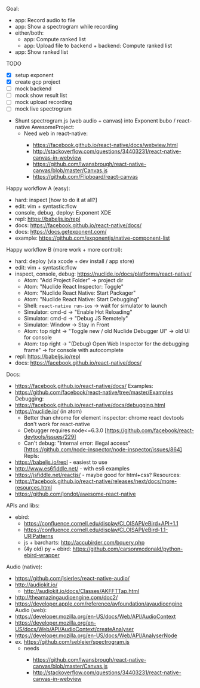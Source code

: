 Goal:
- app: Record audio to file
- app: Show a spectrogram while recording
- either/both:
  - app: Compute ranked list
  - app: Upload file to backend + backend: Compute ranked list
- app: Show ranked list

TODO
- [x] setup exponent
- [x] create gcp project
- [ ] mock backend
- [ ] mock show result list
- [ ] mock upload recording
- [ ] mock live spectrogram
- Shunt spectrogram.js (web audio + canvas) into Exponent bubo / react-native AwesomeProject:
  - Need web <canvas> in react-native:
    - https://facebook.github.io/react-native/docs/webview.html
    - http://stackoverflow.com/questions/34403231/react-native-canvas-in-webview
    - https://github.com/lwansbrough/react-native-canvas/blob/master/Canvas.js
    - https://github.com/Flipboard/react-canvas

Happy workflow A (easy):
- hard: inspect [how to do it at all?]
- edit: vim + syntastic:flow
- console, debug, deploy: Exponent XDE
- repl: https://babeljs.io/repl
- docs: https://facebook.github.io/react-native/docs/
- docs: https://docs.getexponent.com/
- example: https://github.com/exponentjs/native-component-list

Happy workflow B (more work + more control):
- hard: deploy (via xcode + dev install / app store)
- edit: vim + syntastic:flow
- inspect, console, debug: https://nuclide.io/docs/platforms/react-native/
  - Atom: "Add Project Folder" -> project dir
  - Atom: "Nuclide React Inspector: Toggle"
  - Atom: "Nuclide React Native: Start Packager"
  - Atom: "Nuclide React Native: Start Debugging"
  - Shell: `react-native run-ios` -> wait for simulator to launch
  - Simulator: cmd-d -> "Enable Hot Reloading"
  - Simulator: cmd-d -> "Debug JS Remotely"
  - Simulator: Window -> Stay in Front
  - Atom: top right -> "Toggle new / old Nuclide Debugger UI" -> old UI for console
  - Atom: top right -> "(Debug) Open Web Inspector for the debugging frame" -> for console with autocomplete
- repl: https://babeljs.io/repl
- docs: https://facebook.github.io/react-native/docs/

Docs:
- https://facebook.github.io/react-native/docs/
Examples:
- https://github.com/facebook/react-native/tree/master/Examples
Debugging:
- https://facebook.github.io/react-native/docs/debugging.html
- https://nuclide.io/ (in atom)
  - Better than chrome for element inspector: chrome react devtools don't work for react-native
  - Debugger requires node<=6.3.0 [https://github.com/facebook/react-devtools/issues/229]
  - Can't debug: "Internal error: illegal access" [https://github.com/node-inspector/node-inspector/issues/864]
Repls:
- https://babeljs.io/repl - easiest to use
- http://www.es6fiddle.net/ - with es6 examples
- https://jsfiddle.net/reactjs/ - maybe good for html+css?
Resources:
- https://facebook.github.io/react-native/releases/next/docs/more-resources.html
- https://github.com/jondot/awesome-react-native

APIs and libs:
- ebird:
  - https://confluence.cornell.edu/display/CLOISAPI/eBird+API+1.1
  - https://confluence.cornell.edu/display/CLOISAPI/eBird-1.1-URIPatterns
  - js + barcharts: http://accubirder.com/bquery.php
  - (4y old) py + ebird: https://github.com/carsonmcdonald/python-ebird-wrapper

Audio (native):
- https://github.com/jsierles/react-native-audio/
- http://audiokit.io/
  - http://audiokit.io/docs/Classes/AKFFTTap.html
- http://theamazingaudioengine.com/doc2/
- https://developer.apple.com/reference/avfoundation/avaudioengine
Audio (web):
- https://developer.mozilla.org/en-US/docs/Web/API/AudioContext
- https://developer.mozilla.org/en-US/docs/Web/API/AudioContext/createAnalyser
- https://developer.mozilla.org/en-US/docs/Web/API/AnalyserNode
- ex. https://github.com/sebleier/spectrogram.js
  - needs <canvas>
    - https://github.com/lwansbrough/react-native-canvas/blob/master/Canvas.js
    - http://stackoverflow.com/questions/34403231/react-native-canvas-in-webview
